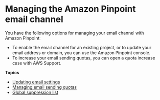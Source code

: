 # Managing the Amazon Pinpoint email channel<a name="channels-email-manage"></a>

You have the following options for managing your email channel with Amazon Pinpoint:
+ To enable the email channel for an existing project, or to update your email address or domain, you can use the Amazon Pinpoint console\. 
+ To increase your email sending quotas, you can open a quota increase case with AWS Support\.

**Topics**
+ [Updating email settings](channels-email-manage-update.md)
+ [Managing email sending quotas](channels-email-manage-limits.md)
+ [Global suppression list](channels-email-manage-suppression-list.md)